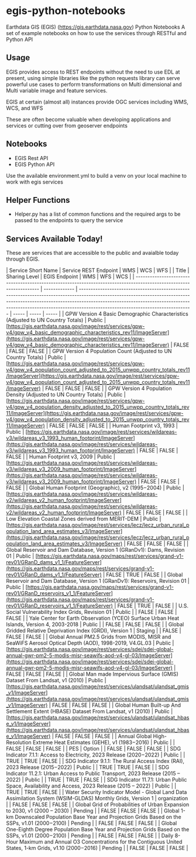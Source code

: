 # egis-python-notebooks
Earthdata GIS (EGIS) (https://gis.earthdata.nasa.gov) Python Notebooks
A set of example notebooks on how to use the services through RESTful and Python API

## Usage

EGIS provides access to REST endpoints without the need to use EDL at present, using simple libraries like the python requests library can serve powerful use cases to perform transformations on Multi dimensional and Multi variable image and feature services.

EGIS at certain (almost all) instances provide OGC services including WMS, WCS, and WFS

These are often become valuable when developing applications and services or cutting over from geoserver endpoints

## Notebooks

- EGIS Rest API
- EGIS Python API
  
Use the available environment.yml to build a venv on your local machine to work with egis services

## Helper Functions

- Helper.py has a list of common functions and the required args to be passed to the endpoints to query the service

## Services Available Today!

These are services that are accessible to the public and avaialble today through EGIS. 

| Service Short Name | Service REST Endpoint | WMS | WCS | WFS |
| Title                                                                                                               | Sharing Level | EGIS Endpoint                                                                                                                                                                                                                                                                              | WMS   | WFS   | WCS   |
| ------------------------------------------------------------------------------------------------------------------- | ------------- | ------------------------------------------------------------------------------------------------------------------------------------------------------------------------------------------------------------------------------------------------------------------------------------------ | ----- | ----- | ----- |
| GPW Version 4 Basic Demographic Characteristics (Adjusted to UN Country Totals)                                     | Public        | [https://gis.earthdata.nasa.gov/image/rest/services/gpw-v4/gpw_v4_basic_demographic_characteristics_rev11/ImageServer](https://gis.earthdata.nasa.gov/image/rest/services/gpw-v4/gpw_v4_basic_demographic_characteristics_rev11/ImageServer)                                               | FALSE | FALSE | FALSE |
| GPW Version 4 Population Count (Adjusted to UN Country Totals)                                                      | Public        | [https://gis.earthdata.nasa.gov/image/rest/services/gpw-v4/gpw_v4_population_count_adjusted_to_2015_unwpp_country_totals_rev11/ImageServer](https://gis.earthdata.nasa.gov/image/rest/services/gpw-v4/gpw_v4_population_count_adjusted_to_2015_unwpp_country_totals_rev11/ImageServer)     | FALSE | FALSE | FALSE |
| GPW Version 4 Population Density (Adjusted to UN Country Totals)                                                    | Public        | [https://gis.earthdata.nasa.gov/image/rest/services/gpw-v4/gpw_v4_population_density_adjusted_to_2015_unwpp_country_totals_rev11/ImageServer](https://gis.earthdata.nasa.gov/image/rest/services/gpw-v4/gpw_v4_population_density_adjusted_to_2015_unwpp_country_totals_rev11/ImageServer) | FALSE | FALSE | FALSE |
| Human Footprint v3, 1993                                                                                            | Public        | [https://gis.earthdata.nasa.gov/image/rest/services/wildareas-v3/wildareas_v3_1993_human_footprint/ImageServer](https://gis.earthdata.nasa.gov/image/rest/services/wildareas-v3/wildareas_v3_1993_human_footprint/ImageServer)                                                             | FALSE | FALSE | FALSE |
| Human Footprint v3, 2009                                                                                            | Public        | [https://gis.earthdata.nasa.gov/image/rest/services/wildareas-v3/wildareas_v3_2009_human_footprint/ImageServer](https://gis.earthdata.nasa.gov/image/rest/services/wildareas-v3/wildareas_v3_2009_human_footprint/ImageServer)                                                             | FALSE | FALSE | FALSE |
| Global Human Footprint (Geographic), v2 (1995 – 2004)                                                               | Public        | [https://gis.earthdata.nasa.gov/image/rest/services/wildareas-v2/wildareas_v2_human_footprint/ImageServer](https://gis.earthdata.nasa.gov/image/rest/services/wildareas-v2/wildareas_v2_human_footprint/ImageServer)                                                                       | FALSE | FALSE | FALSE |
| Low Elevation Coastal Zones derived from MERIT-DEM                                                                  | Public        | [https://gis.earthdata.nasa.gov/image/rest/services/lecz/lecz_urban_rural_population_land_area_estimates_v3/ImageServer](https://gis.earthdata.nasa.gov/image/rest/services/lecz/lecz_urban_rural_population_land_area_estimates_v3/ImageServer)                                           | FALSE | FALSE | FALSE |
| Global Reservoir and Dam Database, Version 1 (GRanDv1): Dams, Revision 01                                           | Public        | [https://gis.earthdata.nasa.gov/maps/rest/services/grand-v1-rev01/GRanD_dams_v1_1/FeatureServer](https://gis.earthdata.nasa.gov/maps/rest/services/grand-v1-rev01/GRanD_dams_v1_1/FeatureServer)                                                                                           | FALSE | TRUE  | FALSE |
| Global Reservoir and Dam Database, Version 1 (GRanDv1): Reservoirs, Revision 01                                     | Public        | [https://gis.earthdata.nasa.gov/maps/rest/services/grand-v1-rev01/GRanD_reservoirs_v1_1/FeatureServer](https://gis.earthdata.nasa.gov/maps/rest/services/grand-v1-rev01/GRanD_reservoirs_v1_1/FeatureServer)                                                                               | FALSE | TRUE  | FALSE |
| U.S. Social Vulnerability Index Grids, Revision 01                                                                  | Public        |                                                                                                                                                                                                                                                                                            | FALSE | FALSE | FALSE |
| Yale Center for Earth Observation (YCEO) Surface Urban Heat Islands, Version 4, 2003-2018                           | Public        |                                                                                                                                                                                                                                                                                            | FALSE | FALSE | FALSE |
| Global Gridded Relative Deprivation Index (GRDI), Version 1                                                         | Staging       |                                                                                                                                                                                                                                                                                            | FALSE | FALSE | FALSE |
| Global Annual PM2.5 Grids from MODIS, MISR and SeaWiFS Aerosol Optical Depth (AOD), 1998-2019, V4.GL.03             | Public        | [https://gis.earthdata.nasa.gov/image/rest/services/sdei/sdei-global-annual-gwr-pm2-5-modis-misr-seawifs-aod-v4-gl-03/ImageServer](https://gis.earthdata.nasa.gov/image/rest/services/sdei/sdei-global-annual-gwr-pm2-5-modis-misr-seawifs-aod-v4-gl-03/ImageServer)                       | FALSE | FALSE | FALSE |
| Global Man made Impervious Surface (GMIS) Dataset From Landsat, v1 (2010)                                           | Public        | [https://gis.earthdata.nasa.gov/image/rest/services/ulandsat/ulandsat_gmis_v1/ImageServer](https://gis.earthdata.nasa.gov/image/rest/services/ulandsat/ulandsat_gmis_v1/ImageServer)                                                                                                       | FALSE | FALSE | FALSE |
| Global Human Built-up And Settlement Extent (HBASE) Dataset From Landsat, v1 (2010)                                 | Public        | [https://gis.earthdata.nasa.gov/image/rest/services/ulandsat/ulandsat_hbase_v1/ImageServer](https://gis.earthdata.nasa.gov/image/rest/services/ulandsat/ulandsat_hbase_v1/ImageServer)                                                                                                     | FALSE | FALSE | FALSE |
| Annual Global High-Resolution Extreme Heat Estimates (GEHE), v1 (1983 – 2016)                                       | Public        |                                                                                                                                                                                                                                                                                            | FALSE | FALSE | FALSE |
| PES                                                                                                                 | Option        |                                                                                                                                                                                                                                                                                            | FALSE | FALSE | FALSE |
| SDG Indicator 7.1.1: Access to Electricity, 2023 Release (2020 – 2022)                                              | Public        |                                                                                                                                                                                                                                                                                            | TRUE  | TRUE  | FALSE |
| SDG Indicator 9.1.1: The Rural Access Index (RAI), 2023 Release (2015 – 2022)                                       | Public        |                                                                                                                                                                                                                                                                                            | TRUE  | TRUE  | FALSE |
| SDG Indicator 11.2.1: Urban Access to Public Transport, 2023 Release (2015 – 2022)                                  | Public        |                                                                                                                                                                                                                                                                                            | TRUE  | TRUE  | FALSE |
| SDG Indicator 11.7.1: Urban Public Space, Availability and Access, 2023 Release (2015 – 2022)                       | Public        |                                                                                                                                                                                                                                                                                            | TRUE  | TRUE  | FALSE |
| Water Security Indicator Model - Global Land Data Assimilation System (WSIM-GLDAS) Monthly Grids, Version 1         | organization  |                                                                                                                                                                                                                                                                                            | FALSE | FALSE | FALSE |
| Global Grid of Probabilities of Urban Expansion to 2030, v1 (2000 – 2030)                                           | Pending       |                                                                                                                                                                                                                                                                                            | FALSE | FALSE | FALSE |
| Global 1-km Downscaled Population Base Year and Projection Grids Based on the SSPs, v1.01 (2000 – 2100)             | Pending       |                                                                                                                                                                                                                                                                                            | FALSE | FALSE | FALSE |
| Global One-Eighth Degree Population Base Year and Projection Grids Based on the SSPs, v1.01 (2000 – 2100)           | Pending       |                                                                                                                                                                                                                                                                                            | FALSE | FALSE | FALSE |
| Daily 8-Hour Maximum and Annual O3 Concentrations for the Contiguous United States, 1-km Grids, v1.10 (2000 – 2016) | Pending       |                                                                                                                                                                                                                                                                                            | FALSE | FALSE | FALSE |
